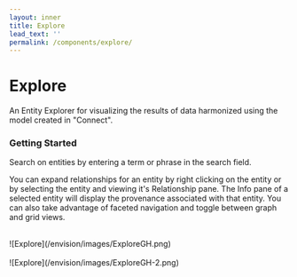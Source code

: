 ```yaml
---
layout: inner
title: Explore
lead_text: ''
permalink: /components/explore/
---
```


# Explore

An Entity Explorer for visualizing the results of data harmonized using the model created in "Connect".

### Getting Started

Search on entities by entering a term or phrase in the search field.  

You can expand relationships for an entity by right clicking on the entity or by selecting the entity and viewing it's Relationship pane. The Info pane of a selected entity will display the provenance associated with that entity.  You can also take advantage of faceted navigation and toggle between graph and grid views.

<br> 
![Explore](/envision/images/ExploreGH.png)
<br>

<br> 
![Explore](/envision/images/ExploreGH-2.png)
<br>

